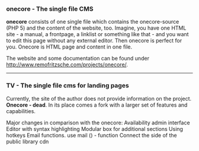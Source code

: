 ### onecore - The single file CMS

**onecore** consists of one single file which contains the onecore-source (PHP 5) and the content of the website, too. Imagine, you have one HTML site - a manual, a frontpage, a linklist or something like that - and you want to edit this page without any external editor. Then onecore is perfect for you. Onecore is HTML page and content in one file.

The website and some documentation can be found under http://www.remofritzsche.com/projects/onecore/.

------------------------------------------------------------------------------
### TV - The single file cms for landing pages

Currently, the site of the author does not provide information on the project.
**Onecore - dead**.
In its place comes a fork with a larger set of features and capabilities.

Major changes in comparison with the onecore:
Availability admin interface
Editor with syntax highlighting
Modular box for additional sections
Using hotkeys
Email functions. use mail () - function
Connect the side of the public library cdn
